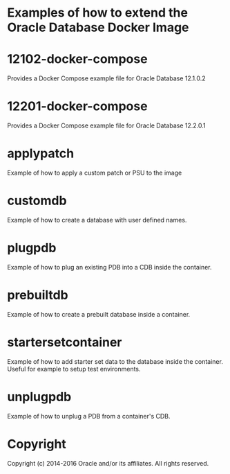 Examples of how to extend the Oracle Database Docker Image
================================
# 12102-docker-compose
Provides a Docker Compose example file for Oracle Database 12.1.0.2

# 12201-docker-compose
Provides a Docker Compose example file for Oracle Database 12.2.0.1

# applypatch
Example of how to apply a custom patch or PSU to the image

# customdb
Example of how to create a database with user defined names.

# plugpdb
Example of how to plug an existing PDB into a CDB inside the container.

# prebuiltdb
Example of how to create a prebuilt database inside a container.

# startersetcontainer
Example of how to add starter set data to the database inside the container.
Useful for example to setup test environments.

# unplugpdb
Example of how to unplug a PDB from a container's CDB.

# Copyright
Copyright (c) 2014-2016 Oracle and/or its affiliates. All rights reserved.
